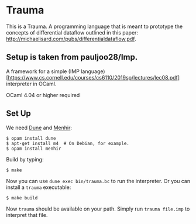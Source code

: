 # Trauma

This is a Trauma. A programming language that is meant to prototype the concepts of differential dataflow outlined in this paper: http://michaelisard.com/pubs/differentialdataflow.pdf.

Setup is taken from pauljoo28/Imp.
------

A framework for a simple (IMP language)[https://www.cs.cornell.edu/courses/cs6110/2019sp/lectures/lec08.pdf] interpreter in OCaml.

OCaml 4.04 or higher required

Set Up
------

We need [Dune][] and [Menhir][]:

    $ opam install dune
    $ apt-get install m4  # On Debian, for example.
    $ opam install menhir

Build by typing:

    $ make

Now you can use `dune exec bin/trauma.bc` to run the interpreter.
Or you can install a `trauma` executable:

    $ make build

Now `trauma` should be available on your path.
Simply run `trauma file.imp` to interpret that file.

[dune]: https://github.com/ocaml/dune
[menhir]: http://gallium.inria.fr/~fpottier/menhir/